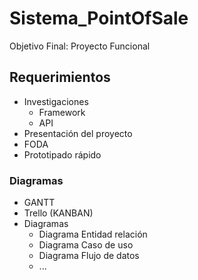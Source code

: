 # Sistema_PointOfSale
Objetivo Final: Proyecto Funcional
## Requerimientos
- Investigaciones
  - Framework
  - API
- Presentación del proyecto
- FODA
- Prototipado rápido
### Diagramas
- GANTT
- Trello (KANBAN)
- Diagramas
  - Diagrama Entidad relación
  - Diagrama Caso de uso
  - Diagrama Flujo de datos
  - ...
